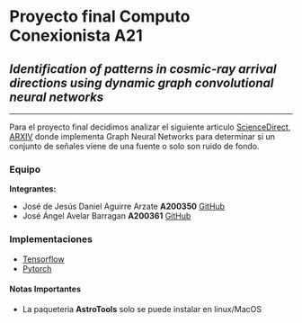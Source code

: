 # Proyecto final Computo Conexionista A21

## *Identification of patterns in cosmic-ray arrival directions using dynamic graph convolutional neural networks*

---

Para el proyecto final decidimos analizar el siguiente articulo [ScienceDirect](https://www.sciencedirect.com/science/article/pii/S0927650520300992), [ARXIV](https://arxiv.org/abs/2003.13038) donde implementa Graph Neural Networks para determinar si un conjunto de señales viene de una fuente o solo son ruido de fondo.

### **Equipo**

**Integrantes:**
- José de Jesús Daniel Aguirre Arzate **A200350** [GitHub](https://github.com/gsusAguirreArz)
- José Ángel Avelar Barragan **A200361** [GitHub](https://github.com/enoc494)

### **Implementaciones**

* [Tensorflow]()
* [Pytorch]()

#### **Notas Importantes**

- La paqueteria **AstroTools** solo se puede instalar en linux/MacOS